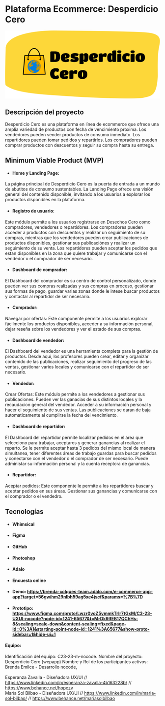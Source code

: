 # Plataforma Ecommerce: Desperdicio Cero #

![Logo](https://github.com/No-Country-simulation/equipo-c23-23-nocode/blob/9284a810e9032ba1242d600b72d04f993eb60ceb/Logo%20(1).png)

## Descripción del proyecto

Desperdicio Cero es una plataforma en línea de ecommerce que ofrece una amplia variedad de productos con fecha de vencimiento proxima. Los vendedores pueden vender productos de consumo inmediato. Los repartidores pueden tomar pedidos y repartirlos. Los compradores pueden comprar productos con descuentos y seguir su compra hasta su entrega.

## Minimum Viable Product (MVP)

 - #### Home y Landing Page: 
 La página principal de Desperdicio Cero es la puerta de entrada a un mundo de abutitos de consumo sustentables. La Landing Page ofrece una visión general del contenido disponible, invitando a los usuarios a explorar los productos disponibles en la plataforma.
 
 - #### Registro de usuario: 
Este módulo permite a los usuarios registrarse en Desechos Cero como compradores, vendedores o repartidores. Los compradores pueden acceder a productos con descuentos y realizar un seguimiento de su compras, mientras que los vendedores pueden crear publicaciones de productos disponibles, gestionar sus publicaciónes y realizar un seguimiento de su venta. Los repartidores pueden aceptar los pedidos que estan disponibles en la zona que quiere trabajar y comunicarse con el vendedor o el comprador de ser necesario.  
 - #### Dashboard de comprador: 
 El Dashboard del comprador es su centro de control personalizado, donde pueden ver sus compras realizadas y sus compras en proceso, gestionar sus formas de pago, guardar varias zonas donde le intese buscar productos y contactar al repartidor de ser necesario.
   - #### Comprador: 
  Navegar por ofertas: Este componente permite a los usuarios explorar fácilmente los productos disponibles, acceder a su información personal, dejar reseña sobre los vendedores y ver el estado de sus compras.
  - #### Dashboard de vendedor: 
  El Dashboard del vendedor es una herramienta completa para la gestión de productos. Desde aquí, los profesores pueden crear, editar y organizar contenido de las publicaciones, realizar seguimiento del progreso de las ventas, gestionar varios locales y comunicarse con el repartidor de ser necesario.
   - #### Vendedor: 
  Crear Ofertas: Este módulo permite a los vendedores a gestionar sus publicaciones. Pueden ver las ganacias de sus distintos locales y la recaudacion general del vendedor. Acceder a su información personal y hacer el seguimiento de sus ventas. Las publicaciones se daran de baja automaticamente al cumplirse la fecha del vencimiento.
  - #### Dashboard de repartidor: 
  El Dashboard del repartidor permite localizar pedidos en el área que selecciono para trabajar, aceptaros y generar ganancias al realizar el reparto. Se le permite aceptar hasta 3 pedidos del mismo local de manera simultanea, tener diferentes áreas de trabajo guardas para buscar pedidos y conectarse con el vendedor o el comprador de ser necesario. Puede administar su información personal y la cuenta receptora de ganancias.
   - #### Repartidor: 
  Aceptar pedidos: Este componente le permite a los repartidores buscar y aceptar pedidos en sus áreas. Gestionar sus ganancias y comunicarse con el comprador o el vendedro.

  ## Tecnologías
   - #### Whimsical
   - #### Figma
   - #### GitHub
   - #### Photoshop
   - #### Adalo
   - #### Encuesta online

   - #### Demo: https://brenda-colques-team.adalo.com/e-commerce-app-app?target=56gwihm29nlbh59ag5xe4jscf&params=%7B%7D
   - #### Prototipo: https://www.figma.com/proto/Lwzr0voZ5ymmkTrIr7tGxM/C3-23-UXUI-nocode?node-id=1241-65677&t=MrDk9lfEB17QChHs-8&scaling=scale-down&content-scaling=fixed&page-id=0%3A1&starting-point-node-id=1241%3A65677&show-proto-sidebar=1&hide-ui=1

#### Equipo:
Identificación del equipo: C23-23-m-nocode.
Nombre del proyecto: Desperdicio Cero (wepapp)
Nombre y Rol de los participantes activos: Brenda Emilce - Desarrollo nocode,<br>   
Esperanza Zavalla - Diseñadora UX/UI // https://www.linkedin.com/in/esperanza-zavalla-4b163228b/ // https://www.behance.net/hopezv <br>
María Sol Bilbao - Diseñadora UX/UI // https://www.linkedin.com/in/maria-sol-bilbao/ // https://www.behance.net/mariasolbilbao 

